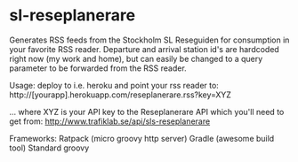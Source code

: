 sl-reseplanerare
================
Generates RSS feeds from the Stockholm SL Reseguiden for consumption in your favorite RSS reader.
Departure and arrival station id's are hardcoded right now (my work and home), but can easily be changed to a query parameter
to be forwarded from the RSS reader.

Usage:
deploy to i.e. heroku and point your rss reader to:
http://[yourapp].herokuapp.com/reseplanerare.rss?key=XYZ

... where XYZ is your API key to the Reseplanerare API which you'll need to get from:
http://www.trafiklab.se/api/sls-reseplanerare

Frameworks:
Ratpack (micro groovy http server)
Gradle (awesome build tool)
Standard groovy
